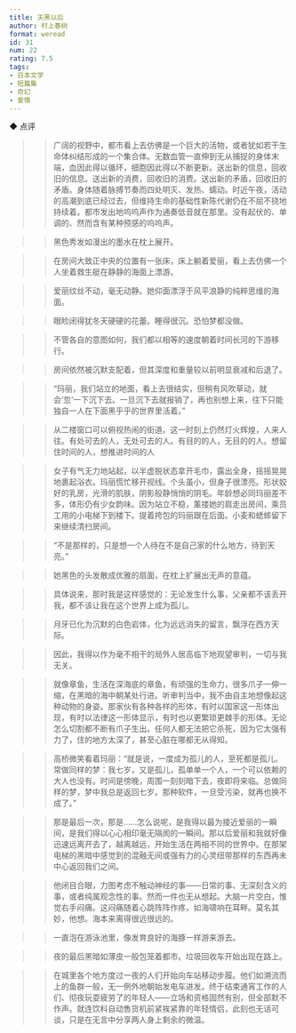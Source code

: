 ```yaml
---
title: 天黑以后
author: 村上春树
format: weread
id: 31
num: 22
rating: 7.5
tags:
- 日本文学
- 短篇集
- 奇幻
- 爱情
---
```


◆ 点评

>> 广阔的视野中，都市看上去仿佛是一个巨大的活物，或者犹如若干生命体纠结形成的一个集合体。无数血管一直伸到无从捕捉的身体末端，血因此得以循环，细胞因此得以不断更新。送出新的信息，回收旧的信息。送出新的消费，回收旧的消费。送出新的矛盾，回收旧的矛盾。身体随着脉搏节奏而四处明灭、发热、蠕动。时近午夜，活动的高潮到底已经过去，但维持生命的基础性新陈代谢仍在不屈不挠地持续着。都市发出地呜呜声作为通奏低音就在那里。没有起伏的、单调的、然而含有某种预感的呜呜声。

>> 黑色秀发如漫出的墨水在枕上展开。

>> 在房间大致正中央的位置有一张床，床上躺着爱丽，看上去仿佛一个人坐着救生艇在静静的海面上漂游。

>> 爱丽纹丝不动，毫无动静。她仰面漂浮于风平浪静的纯粹思维的海面。

>> 眼睑闭得犹冬天硬硬的花蕾。睡得很沉。恐怕梦都没做。

>> 不管各自的意图如何，我们都以相等的速度朝着时间长河的下游移行。

>> 房间依然被沉默支配着，但其深度和重量较以前明显衰减和后退了。

>> “玛丽，我们站立的地面，看上去很结实，但稍有风吹草动，就会‘忽’一下沉下去。一旦沉下去就报销了，再也别想上来，往下只能独自一人在下面黑乎乎的世界里活着。”

>> 从二楼窗口可以俯视热闹的街道。这一时刻上仍然灯火辉煌，人来人往。有处可去的人，无处可去的人。有目的的人，无目的的人。想留住时间的人，想推进时间的人

>> 女子有气无力地站起，以半虚脱状态拿开毛巾，露出全身，摇摇晃晃地裹起浴衣。玛丽慌忙移开视线。个头虽小，但身子很漂亮。形状姣好的乳房，光滑的肌肤，阴影般静悄悄的阴毛。年龄想必同玛丽差不多，体形仍有少女韵味。因为站立不稳，薰搂她的肩走出房间，乘员工用的小电梯下到楼下。提着挎包的玛丽跟在后面。小麦和蟋蟀留下来继续清扫房间。

>> “不是那样的，只是想一个人待在不是自己家的什么地方，待到天亮。”

>> 她黑色的头发散成优雅的扇面，在枕上扩展出无声的意蕴。

>> 具体说来，那时我是这样感觉的：无论发生什么事，父亲都不该丢开我，都不该让我在这个世界上成为孤儿。

>> 月牙已化为沉默的白色岩体，化为远远消失的留言，飘浮在西方天际。

>> 因此，我得以作为毫不相干的局外人居高临下地观望审判，一切与我无关。

>> 就像章鱼，生活在深海底的章鱼，有顽强的生命力，很多爪子一伸一缩，在黑暗的海中朝某处行进。听审判当中，我不由自主地想像起这种动物的身姿。那家伙有各种各样的形体，有时以国家这一形体出现，有时以法律这一形体显示，有时也以更繁琐更棘手的形体。无论怎么切割都不断有爪子生出。任何人都无法把它杀死，因为它太强有力了，住的地方太深了，甚至心脏在哪都无从得知。

>> 高桥微笑看着玛丽：“就是说，一度成为孤儿的人，至死都是孤儿。常做同样的梦：我七岁，又是孤儿，孤单单一个人，一个可以依赖的大人也没有。时间是傍晚，周围一刻刻暗下去，夜即将来临。总做同样的梦，梦中我总是返回七岁。那种软件，一旦受污染，就再也换不成了。”

>> 那是最后一次，那是……怎么说呢，是我得以最为接近爱丽的一瞬间，是我们得以心心相印毫无隔阂的一瞬间。那以后爱丽和我就好像迅速远离开去了，越离越远，开始生活在两相不同的世界中。在那架电梯的黑暗中感觉到的混融无间或强有力的心灵纽带那样的东西再未中心返回我们之间。

>> 他闭目合眼，力图考虑不触动神经的事——日常的事、无深刻含义的事，或者纯属观念性的事。然而一件也无从想起。大脑一片空白，惟觉右手闷痛。这闷痛随着心跳阵阵作疼，如海啸响在耳畔。莫名其妙，他想。海本来离得很远很远的。

>> 一直泡在游泳池里，像发育良好的海豚一样游来游去。

>> 夜的最后黑暗如薄皮一般包笼着都市。垃圾回收车开始出现在路上。

>> 在城里各个地方度过一夜的人们开始向车站移动步履。他们如溯流而上的鱼群一般，无一例外地朝始发电车进发。终于结束通宵工作的人们、彻夜玩耍疲劳了的年轻人——立场和资格固然有别，但全部默不作声。就连饮料自动售货机前紧挨紧靠的年轻情侣，此刻也无话可谈，只是在无言中分享两人身上剩余的微温。

